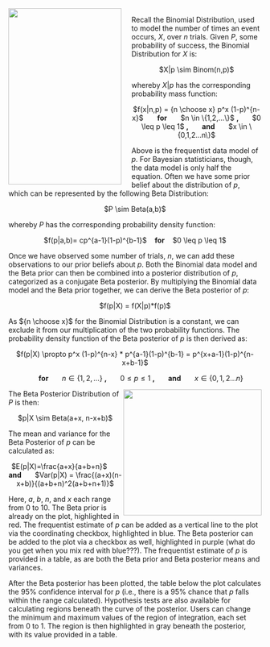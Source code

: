 <img src="http://i.stack.imgur.com/hN4lW.png" width="225" height="350" align="left" style="margin-right: 20px;">

Recall the Binomial Distribution, used to model the number of times an event occurs, $X$, over $n$ trials. Given $P$, some probability of success, the Binomial Distribution for $X$ is:

<center> $X|p \sim Binom(n,p)$</center>

whereby $X|p$ has the corresponding probability mass function:

<center>$f(x|n,p) = {n \choose x} p^x (1-p)^{n-x}$ &nbsp;&nbsp;&nbsp;&nbsp;&nbsp; <b> for </b> &nbsp;&nbsp;&nbsp;&nbsp;&nbsp; $n \in \{1,2,...\}$ <b>, </b> &nbsp;&nbsp;&nbsp;&nbsp;&nbsp; $0 \leq p \leq 1$ <b>, </b> &nbsp;&nbsp;&nbsp;&nbsp;&nbsp; <b> and </b> &nbsp;&nbsp;&nbsp;&nbsp;&nbsp; $x \in \{0,1,2...n\}$ </center>

Above is the frequentist data model of $p$. For Bayesian statisticians, though, the data model is only half the equation. Often we have some prior belief about the distribution of $p$, which can be represented by the following Beta Distribution:

<center> $P \sim Beta(a,b)$ </center>

whereby $P$ has the corresponding probability density function:

<center>$f(p|a,b)= cp^{a-1}(1-p)^{b-1}$ &nbsp;&nbsp; <b>for</b> &nbsp;&nbsp; $0 \leq p \leq 1$</center>

Once we have observed some number of trials, $n$, we can add these observations to our prior beliefs about $p$. Both the Binomial data model and the Beta prior can then be combined into a posterior distribution of $p$, categorized as a conjugate Beta posterior. By multiplying the Binomial data model and the Beta prior together, we can derive the Beta posterior of $p$:

<center> $f(p|X) = f(X|p)*f(p)$</center>

As ${n \choose x}$ for the Binomial Distribution is a constant, we can exclude it from our multiplication of the two probability functions. The probability density function of the Beta posterior of $p$ is then derived as:

<center>$f(p|X) \propto p^x (1-p)^{n-x} * p^{a-1}(1-p)^{b-1} = p^{x+a-1}(1-p)^{n-x+b-1}$

&nbsp;&nbsp;&nbsp;&nbsp;&nbsp; <b> for </b> &nbsp;&nbsp;&nbsp;&nbsp;&nbsp; $n \in \{1,2,...\}$ <b>, </b> &nbsp;&nbsp;&nbsp;&nbsp;&nbsp; $0 \leq p \leq 1$ <b>, </b> &nbsp;&nbsp;&nbsp;&nbsp;&nbsp; <b> and </b> &nbsp;&nbsp;&nbsp;&nbsp;&nbsp; $x \in \{0,1,2...n\}$</center>

<img src="http://i1.cpcache.com/product_zoom/683200970/feeling_marginally_significant_mug.jpg?height=460&width=460&padToSquare=true" width="275" height="250" align="right">

The Beta Posterior Distribution of $P$ is then:

<center>$p|X \sim Beta(a+x, n-x+b)$</center>

The mean and variance for the Beta Posterior of $p$ can be calculated as:

<center>$E(p|X)=\frac{a+x}{a+b+n}$ &nbsp;&nbsp;&nbsp;&nbsp;&nbsp; <b> and </b> &nbsp;&nbsp;&nbsp;&nbsp;&nbsp; $Var(p|X) = \frac{(a+x)(n-x+b)}{(a+b+n)^2(a+b+n+1)}$
</center>

Here, $a$, $b$, $n$, and $x$ each range from 0 to 10. The Beta prior is already on the plot, highlighted in red. The frequentist estimate of $p$ can be added as a vertical line to the plot via the coordinating checkbox, highlighted in blue. The Beta posterior can be added to the plot via a checkbox as well, highlighted in purple (what do you get when you mix red with blue???). The frequentist estimate of $p$ is provided in a table, as are both the Beta prior and Beta posterior means and variances. 

After the Beta posterior has been plotted, the table below the plot calculates the 95% confidence interval for $p$ (i.e., there is a 95% chance that $p$ falls within the range calculated). Hypothesis tests are also available for calculating regions beneath the curve of the posterior. Users can change the minimum and maximum values of the region of integration, each set from 0 to 1. The region is then highlighted in gray beneath the posterior, with its value provided in a table.
